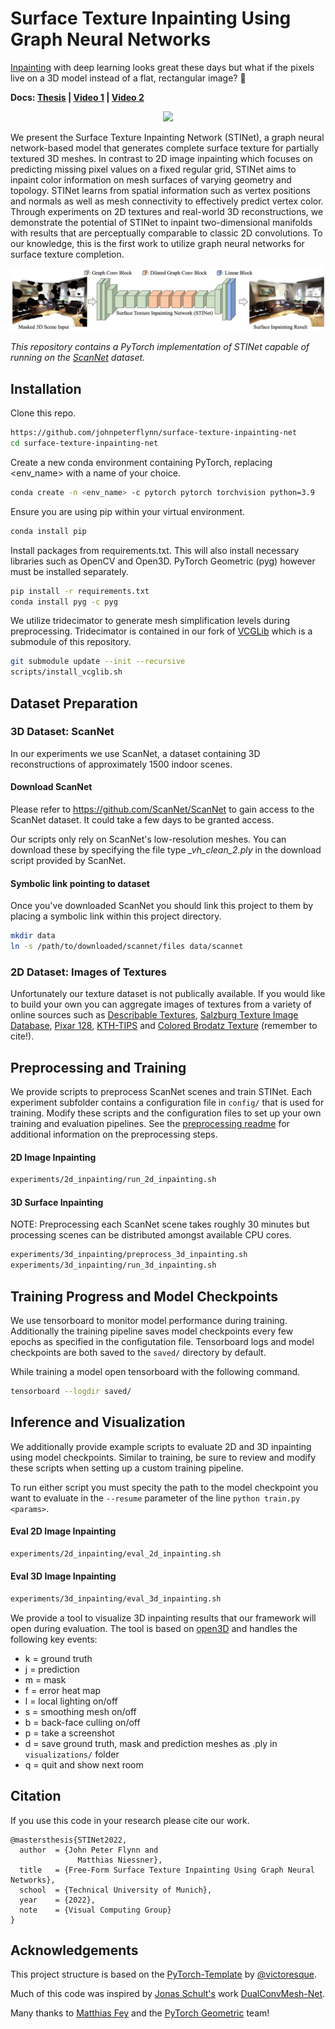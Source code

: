# Surface Texture Inpainting Using Graph Neural Networks
[Inpainting](https://en.wikipedia.org/wiki/Inpainting) with deep learning looks great these days but what if the pixels live on a 3D model instead of a flat, rectangular image? :thinking:

**Docs: [Thesis](docs/flynn_thesis_final.pdf) | [Video 1](https://youtu.be/xjIRtMGdiQU) | [Video 2](https://youtu.be/BTlt3wAWSb0)**


<p align="center">
<img src='docs/images/output640_lan.gif'>
</p>

We present the Surface Texture Inpainting Network (STINet), a graph neural network-based model that generates complete surface texture for partially textured 3D meshes. In contrast to 2D image inpainting which focuses on predicting missing pixel values on a fixed regular grid, STINet aims to inpaint color information on mesh surfaces of varying geometry and topology. STINet learns from spatial information such as vertex positions and normals as well as mesh connectivity to effectively predict vertex color. Through experiments on 2D textures and real-world 3D reconstructions, we demonstrate the potential of STINet to inpaint two-dimensional manifolds with results that are perceptually comparable to classic 2D convolutions. To our knowledge, this is the first work to utilize graph neural networks for surface texture completion.

<p align="center">
<img src='docs/images/networksmall.png'>
</p>

_This repository contains a PyTorch implementation of STINet capable of running on the [ScanNet](https://github.com/ScanNet/ScanNet) dataset._

## Installation

Clone this repo.
```bash
https://github.com/johnpeterflynn/surface-texture-inpainting-net
cd surface-texture-inpainting-net
```

Create a new conda environment containing PyTorch, replacing <env_name> with a name of your choice. 
```bash
conda create -n <env_name> -c pytorch pytorch torchvision python=3.9
```

Ensure you are using pip within your virtual environment.
```bash
conda install pip
```

Install packages from requirements.txt. This will also install necessary libraries such as OpenCV and Open3D. PyTorch Geometric (pyg) however must be installed separately. 

```bash
pip install -r requirements.txt
conda install pyg -c pyg
```

We utilize tridecimator to generate mesh simplification levels during preprocessing. Tridecimator is contained in our fork of [VCGLib](https://github.com/cnr-isti-vclab/vcglib) which is a submodule of this repository.


```bash
git submodule update --init --recursive
scripts/install_vcglib.sh
```

## Dataset Preparation

### 3D Dataset: ScanNet

In our experiments we use ScanNet, a dataset containing 3D reconstructions of approximately 1500 indoor scenes.

#### Download ScanNet

Please refer to https://github.com/ScanNet/ScanNet to gain access to the ScanNet dataset. It could take a few days to be granted access.

Our scripts only rely on ScanNet's low-resolution meshes. You can download these by specifying the file type _\_vh_clean_2.ply_ in the download script provided by ScanNet.

#### Symbolic link pointing to dataset

Once you've downloaded ScanNet you should link this project to them by placing a symbolic link within this project directory.

```bash
mkdir data
ln -s /path/to/downloaded/scannet/files data/scannet
```

### 2D Dataset: Images of Textures

Unfortunately our texture dataset is not publically available. If you would like to build your own you can aggregate images of textures from a variety of online sources such as [Describable Textures](https://www.robots.ox.ac.uk/~vgg/data/dtd/), [Salzburg Texture Image Database](https://wavelab.at/sources/STex/), [Pixar 128](https://renderman.pixar.com/pixar-one-twenty-eight), [KTH-TIPS](https://www.csc.kth.se/cvap/databases/kth-tips/credits.html) and [Colored Brodatz Texture](https://multibandtexture.recherche.usherbrooke.ca/colored%20_brodatz.html) (remember to cite!).

## Preprocessing and Training

We provide scripts to preprocess ScanNet scenes and train STINet. Each experiment subfolder contains a configuration file in `config/` that is used for training. Modify these scripts and the configuration files to set up your own training and evaluation pipelines. See the [preprocessing readme](preprocessing/README.md) for additional information on the preprocessing steps.

#### 2D Image Inpainting

```bash
experiments/2d_inpainting/run_2d_inpainting.sh
```

#### 3D Surface Inpainting

NOTE: Preprocessing each ScanNet scene takes roughly 30 minutes but processing scenes can be distributed amongst available CPU cores.

```bash
experiments/3d_inpainting/preprocess_3d_inpainting.sh
experiments/3d_inpainting/run_3d_inpainting.sh
```

## Training Progress and Model Checkpoints

We use tensorboard to monitor model performance during training. Additionally the training pipeline saves model checkpoints every few epochs as specified in the configutation file. Tensorboard logs and model checkpoints are both saved to the `saved/` directory by default.

While training a model open tensorboard with the following command.
```bash
tensorboard --logdir saved/
```

## Inference and Visualization

We additionally provide example scripts to evaluate 2D and 3D inpainting using model checkpoints. Similar to training, be sure to review and modify these scripts when setting up a custom training pipeline.

To run either script you must specity the path to the model checkpoint you want to evaluate in the `--resume` parameter of the line `python train.py <params>`.

#### Eval 2D Image Inpainting

```bash
experiments/2d_inpainting/eval_2d_inpainting.sh
```

#### Eval 3D Image Inpainting

```bash
experiments/3d_inpainting/eval_3d_inpainting.sh
```

We provide a tool to visualize 3D inpainting results that our framework will open during evaluation. The tool is based on [open3D](http://www.open3d.org/) and handles the following key events:
* k = ground truth
* j = prediction
* m = mask
* f = error heat map
* l = local lighting on/off
* s = smoothing mesh on/off
* b = back-face culling on/off
* p = take a screenshot
* d = save ground truth, mask and prediction meshes as .ply in `visualizations/` folder
* q = quit and show next room

## Citation

If you use this code in your research please cite our work.

```
@mastersthesis{STINet2022,
  author  = {John Peter Flynn and
               Matthias Niessner},
  title   = {Free-Form Surface Texture Inpainting Using Graph Neural Networks},
  school  = {Technical University of Munich},
  year    = {2022},
  note    = {Visual Computing Group}
}
```

## Acknowledgements

This project structure is based on the [PyTorch-Template](https://github.com/victoresque/pytorch-template) by [@victoresque](https://github.com/victoresque).

Much of this code was inspired by [Jonas Schult's](https://github.com/JonasSchult) work [DualConvMesh-Net](https://github.com/VisualComputingInstitute/dcm-net).

Many thanks to [Matthias Fey](https://github.com/rusty1s) and the [PyTorch Geometric](https://pytorch-geometric.readthedocs.io/en/latest/) team!
